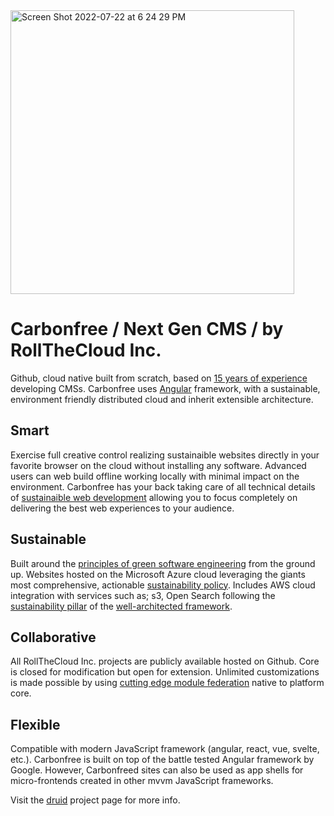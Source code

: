 <img width="454" alt="Screen Shot 2022-07-22 at 6 24 29 PM" src="https://user-images.githubusercontent.com/90408337/180576299-a8884daf-fae8-4746-98c3-7d82d752bbeb.png">


# Carbonfree / Next Gen CMS / by RollTheCloud Inc.

Github, cloud native built from scratch, based on [15 years of experience](https://www.linkedin.com/in/toddzmijewski/) developing CMSs. Carbonfree uses [Angular](https://angular.io/) framework, with a sustainable, environment friendly distributed cloud and inherit extensible architecture.

## Smart

Exercise full creative control realizing sustainaible websites directly in your favorite browser on the cloud without installing any software. Advanced users can web build offline working locally with minimal impact on the environment. Carbonfree has your back taking care of all technical details of [sustainaible web development](https://sustainablewebdesign.org/) allowing you to focus completely on delivering the best web experiences to your audience.

## Sustainable

Built around the [principles of green software engineering](https://principles.green/) from the ground up. Websites hosted on the Microsoft Azure cloud leveraging the giants most comprehensive, actionable [sustainability policy](https://www.microsoft.com/en-us/sustainability/approach). Includes AWS cloud integration with services such as; s3, Open Search following the [sustainability pillar](https://docs.aws.amazon.com/wellarchitected/latest/sustainability-pillar/sustainability-pillar.html) of the [well-architected framework](https://aws.amazon.com/architecture/well-architected/).

## Collaborative

All RollTheCloud Inc. projects are publicly available hosted on Github. Core is closed for modification but open for extension. Unlimited customizations is made possible by using [cutting edge module federation](https://www.angulararchitects.io/en/aktuelles/the-microfrontend-revolution-part-2-module-federation-with-angular/) native to platform core.

## Flexible

Compatible with modern JavaScript framework (angular, react, vue, svelte, etc.). Carbonfree is built on top of the battle tested Angular framework by Google. However, Carbonfreed sites can also be used as app shells for micro-frontends created in other mvvm JavaScript frameworks.

Visit the [druid](https://github.com/rollthecloudinc/druid) project page for more info.
